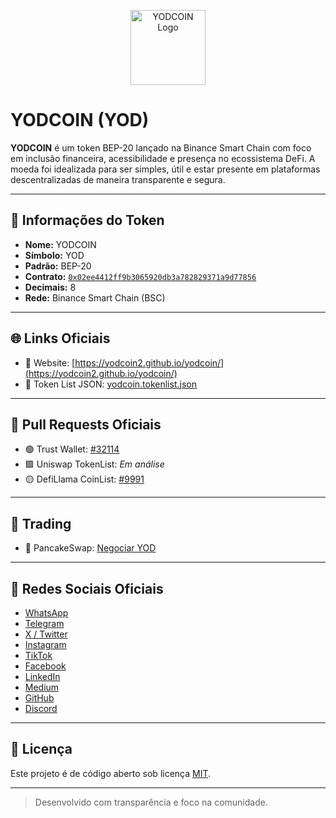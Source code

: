 <p align="center">
  <img src="https://yodcoin.com.br/logo.png" width="120" alt="YODCOIN Logo" />
</p>

# YODCOIN (YOD)

**YODCOIN** é um token BEP-20 lançado na Binance Smart Chain com foco em inclusão financeira, acessibilidade e presença no ecossistema DeFi. A moeda foi idealizada para ser simples, útil e estar presente em plataformas descentralizadas de maneira transparente e segura.

---

## 🔐 Informações do Token

- **Nome:** YODCOIN  
- **Símbolo:** YOD  
- **Padrão:** BEP-20  
- **Contrato:** [`0x02ee4412ff9b3065920db3a782829371a9d77856`](https://bscscan.com/token/0x02ee4412ff9b3065920db3a782829371a9d77856)  
- **Decimais:** 8  
- **Rede:** Binance Smart Chain (BSC)

---

## 🌐 Links Oficiais

- 🔗 Website: [https://yodcoin2.github.io/yodcoin/](https://yodcoin2.github.io/yodcoin/)
- 📄 Token List JSON: [yodcoin.tokenlist.json](https://yodcoin2.github.io/yodcoin/yodcoin.tokenlist.json)

---

## 🧩 Pull Requests Oficiais

- 🟢 Trust Wallet: [#32114](https://github.com/trustwallet/assets/pull/32114)
- 🟪 Uniswap TokenList: *Em análise*
- 🟡 DefiLlama CoinList: [#9991](https://github.com/DefiLlama/defillama-server/pull/9991)

---

## 🛒 Trading

- 🥞 PancakeSwap: [Negociar YOD](https://pancakeswap.finance/swap?outputCurrency=0x02ee4412ff9b3065920db3a782829371a9d77856)

---

## 📲 Redes Sociais Oficiais

- [WhatsApp](https://chat.whatsapp.com/E0uyiRopZ9ICzkbon4mYZQ)
- [Telegram](https://t.me/yodcoin2)
- [X / Twitter](https://x.com/coinYOD)
- [Instagram](https://www.instagram.com/yod_coin)
- [TikTok](https://www.tiktok.com/@yod_coin)
- [Facebook](https://www.facebook.com/yod.coin.2025)
- [LinkedIn](https://www.linkedin.com/in/yod-coin-807ab7226/)
- [Medium](https://medium.com/@yodcoin)
- [GitHub](https://github.com/yodcoin2)
- [Discord](https://discord.com/channels/922699600710754334/922699600710754337)

---

## 📜 Licença

Este projeto é de código aberto sob licença [MIT](LICENSE).

---

> Desenvolvido com transparência e foco na comunidade.

